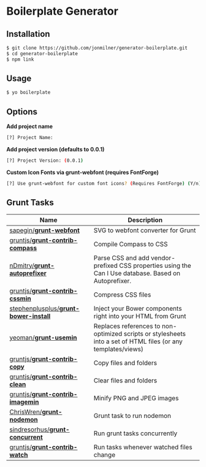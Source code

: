 Boilerplate Generator
=========


Installation
----

```sh
$ git clone https://github.com/jonmilner/generator-boilerplate.git
$ cd generator-boilerplate
$ npm link
```


Usage
----

```sh
$ yo boilerplate
```


Options
----

**Add project name**
```sh
[?] Project Name:
```

**Add project version (defaults to 0.0.1)**
```sh
[?] Project Version: (0.0.1)
```
**Custom Icon Fonts via grunt-webfont (requires FontForge)**
```sh
[?] Use grunt-webfont for custom font icons? (Requires FontForge) (Y/n)
```


Grunt Tasks
----

Name | Description
--- | ---
[sapegin/**grunt-webfont**](https://github.com/sapegin/grunt-webfont) | SVG to webfont converter for Grunt
[gruntjs/**grunt-contrib-compass**](https://github.com/gruntjs/grunt-contrib-compass) | Compile Compass to CSS
[nDmitry/**grunt-autoprefixer**](https://github.com/nDmitry/grunt-autoprefixer) | Parse CSS and add vendor-prefixed CSS properties using the Can I Use database. Based on Autoprefixer.
[gruntjs/**grunt-contrib-cssmin**](https://github.com/gruntjs/grunt-contrib-cssmin) | Compress CSS files
[stephenplusplus/**grunt-bower-install**](https://github.com/stephenplusplus/grunt-bower-install) | Inject your Bower components right into your HTML from Grunt
[yeoman/**grunt-usemin**](https://github.com/yeoman/grunt-usemin) | Replaces references to non-optimized scripts or stylesheets into a set of HTML files (or any templates/views)
[gruntjs/**grunt-contrib-copy**](https://github.com/gruntjs/grunt-contrib-copy) | Copy files and folders
[gruntjs/**grunt-contrib-clean**](https://github.com/gruntjs/grunt-contrib-clean) | Clear files and folders
[gruntjs/**grunt-contrib-imagemin**](https://github.com/gruntjs/grunt-contrib-imagemin) | Minify PNG and JPEG images
[ChrisWren/**grunt-nodemon**](https://github.com/ChrisWren/grunt-nodemon) | Grunt task to run nodemon
[sindresorhus/**grunt-concurrent**](https://github.com/sindresorhus/grunt-concurrent) | Run grunt tasks concurrently
[gruntjs/**grunt-contrib-watch**](https://github.com/gruntjs/grunt-contrib-watch) | Run tasks whenever watched files change
